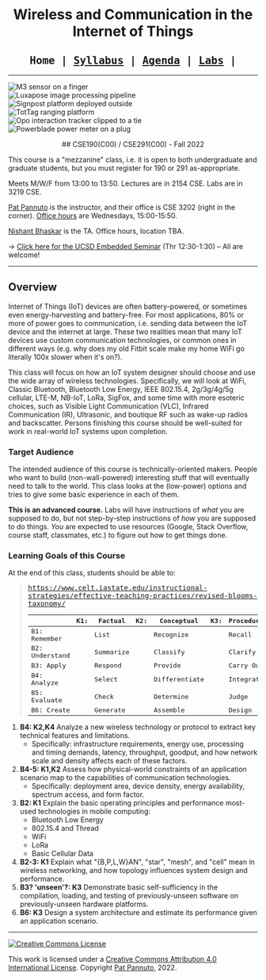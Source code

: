 <div align="center">

<h1>Wireless and Communication in the Internet of Things</h1>

<tt>
<h2>
Home |
<a href="syllabus.html">Syllabus</a> |
<a href="agenda.html">Agenda</a> |
<a href="labs.html">Labs</a> |
</h2>
</tt>

</div>

---

<p>
<div class="row flex-nowrap no-gutters">
<div class="col-lg-2 col-xs-4">
<img class="img-fluid" src="/images/research/m3-finger-square.jpg" alt="M3 sensor on a finger" />
</div>
<div class="col-lg-2 col-xs-4">
<img class="img-fluid" src="/images/research/vlc-centers.png" alt="Luxapose image processing pipeline" />
</div>
<div class="col-lg-2 col-xs-4">
<img class="img-fluid" src="/images/research/signpost-closeup-square.jpg" alt="Signpost platform deployed outside" />
</div>
<div class="col-lg-2 d-none d-sm-block">
<img class="img-fluid" src="/images/research/tottag-overlay.png" alt="TotTag ranging platform" />
</div>
<div class="col-lg-2 d-none d-sm-block">
<img class="img-fluid" src="/images/research/opo-tie.png" alt="Opo interaction tracker clipped to a tie" />
</div>
<div class="col-lg-2 d-none d-sm-block">
<img class="img-fluid" src="/images/research/powerblade.jpg" alt="Powerblade power meter on a plug" />
</div>
</div>
</p>

<div align="center" markdown="1">
## CSE190(C00) / CSE291(C00) - Fall 2022
</div>

This course is a "mezzanine" class, i.e. it is open to both undergraduate and
graduate students, but you must register for 190 or 291 as-appropriate.

Meets M/W/F from 13:00 to 13:50.
Lectures are in 2154&nbsp;CSE.
Labs are in 3219&nbsp;CSE.

[Pat Pannuto](https://patpannuto.com) is the instructor, and their office is CSE 3202 (right in the corner).
[Office hours](syllabus.html#getting-help) are Wednesdays, 15:00-15:50.

[Nishant Bhaskar](https://cseweb.ucsd.edu/~nibhaska/) is the TA.
Office hours, location TBA.

&rarr; [Click here for the UCSD Embedded Seminar](https://sites.google.com/eng.ucsd.edu/embeddedlunch/) (Thr 12:30-1:30) &ndash; All are welcome!

---

<h2>Overview</h2>

Internet of Things (IoT) devices are often battery-powered, or sometimes even
energy-harvesting and battery-free. For most applications, 80% or more of
power goes to communication, i.e. sending data between the IoT device and the
internet at large. These two realities mean that many IoT devices use custom
communication technologies, or common ones in different ways (e.g. why does my
old Fitbit scale make my home WiFi go literally 100x slower when it's on?).

This class will focus on how an IoT system designer should choose and use the
wide array of wireless technologies. Specifically, we will look at WiFi,
Classic Bluetooth, Bluetooth Low Energy, IEEE 802.15.4, 2g/3g/4g/5g cellular,
LTE-M, NB-IoT, LoRa, SigFox, and some time with more esoteric choices, such
as Visible Light Communication (VLC), Infrared Communication (IR), Ultrasonic,
and boutique RF such as wake-up radios and backscatter. Persons finishing this
course should be well-suited for work in real-world IoT systems upon
completion.


<h3>Target Audience</h3>

The intended audience of this course is technically-oriented makers.
People who want to build (non-wall-powered) interesting stuff that will
eventually need to talk to the world.
This class looks at the (low-power) options and tries to give some basic
experience in each of them.

**This is an advanced course.** Labs will have instructions of _what_ you
are supposed to do, but not step-by-step instructions of _how_ you are
supposed to do things. _You_ are expected to use resources (Google,
Stack&nbsp;Overflow, course staff, classmates, etc.) to figure out how
to get things done.


### Learning Goals of this Course

At the end of this class, students should be able to:

<tt markdown="1">

> https://www.celt.iastate.edu/instructional-strategies/effective-teaching-practices/revised-blooms-taxonomy/
>
> |               |  K1: | Factual     |  K2: | Conceptual     | K3: | Procedural     | K4: | Metacognitive
> |---------------|------|-------------|------|----------------|-----|----------------|-----|--------------
> |B1: Remember   |      | List        |      | Recognize      |     | Recall         |     | Identify
> |B2: Understand |      | Summarize   |      | Classify       |     | Clarify        |     | Predict
> |B3: Apply      |      | Respond     |      | Provide        |     | Carry Out      |     | Use
> |B4: Analyze    |      | Select      |      | Differentiate  |     | Integrate      |     | Deconstruct
> |B5: Evaluate   |      | Check       |      | Determine      |     | Judge          |     | Reflect
> |B6: Create     |      | Generate    |      | Assemble       |     | Design         |     | Create

</tt>

1. **B4: K2,K4** Analyze a new wireless technology or protocol to extract key technical features and limitations.
    - Specifically: infrastructure requirements, energy use, processing and timing demands, latency, throughput, goodput, and how network scale and density affects each of these factors.
1. **B4-5: K1,K2** Assess how physical-world constraints of an application scenario map to the capabilities of communication technologies.
    - Specifically: deployment area, device density, energy availability, spectrum access, and form factor.
1. **B2: K1** Explain the basic operating principles and performance most-used technologies in mobile computing:
    - Bluetooth Low Energy
    - 802.15.4 and Thread
    - WiFi
    - LoRa
    - Basic Cellular Data
1. **B2-3: K1** Explain what "{B,P,L,W}AN", "star", "mesh", and "cell" mean in wireless networking, and how topology influences system design and performance.
1. **B3? 'unseen'?: K3** Demonstrate basic self-sufficiency in the compilation, loading, and testing of previously-unseen software on previously-unseen hardware platforms.
1. **B6: K3** Design a system architecture and estimate its performance given an application scenario.

<!-- OLD
1. Make or support communication technology design decisions with respect to application requirements, device capabilities, and infrastructure requirements.
1. Explain what "{B,P,L,W}AN", "star", "mesh", and "cell" mean in wireless networking, and how topology influences system design and performance.
1. Estimate performance—in throughput, latency, energy use, and reliability—given technical information on a wireless technology.
1. Demonstrate basic self-sufficiency in the compilation, loading, and testing of previously-unseen software on previously-unseen hardware platforms.
    - TODO: Course design Q: How to satisfy this goal with group labs? Maybe pre-lab / homework can help here?


1. Understand tradeoffs in wireless protocol design and how those tradeoffs influence suitability for application goals.
1. Extract and distill application requirements and deployment constraints that inform the design and selection of wireless communication.
-->

---

<div class="row flex-nowrap">
<div class="col-lg-2">
<a rel="license" href="http://creativecommons.org/licenses/by/4.0/"><img alt="Creative Commons License" style="border-width:0" src="https://i.creativecommons.org/l/by/4.0/88x31.png" /></a><br />
</div>
<div class="col-lg-10">
<p>
This work is licensed under a <a rel="license" href="http://creativecommons.org/licenses/by/4.0/">Creative Commons Attribution 4.0 International License</a>. Copyright <a href="https://patpannuto.com/">Pat Pannuto</a>, 2022.
</p>
</div>
</div>
